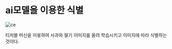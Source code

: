 # ai모델을 이용한 식별

![ce](https://user-images.githubusercontent.com/114050357/229797974-d0b23a4b-2fa8-46f9-b149-5fcc92900e38.JPG)


티처블 머신을 이용하여 사과와 딸기 이미지를 올려 학습시키고 이미지에 따라 식별하는 것이다.
